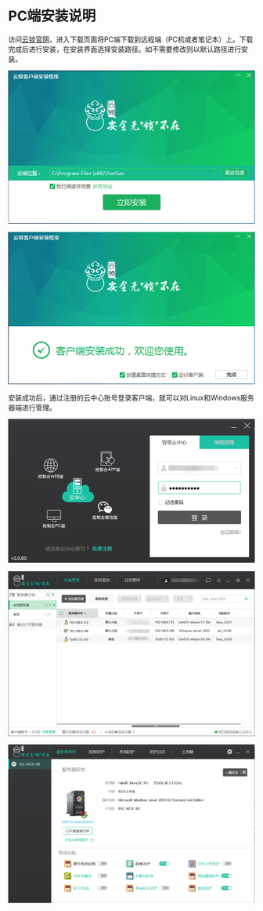 # PC端安装说明

访问[云锁官网](http://www.yunsuo.com.cn)，进入下载页面将PC端下载到远程端（PC机或者笔记本）上。下载完成后进行安装，在安装界面选择安装路径。如不需要修改则以默认路径进行安装。

![](/assets/installPC01.png)

![](/assets/installPC02.png)

安装成功后，通过注册的云中心账号登录客户端，就可以对Linux和Windows服务器端进行管理。

![](/assets/installPC03.png)

![](/assets/installPC04.png)

![](/assets/installPC05.png)

